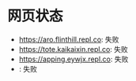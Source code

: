 # 网页状态
- https://aro.flinthill.repl.co: 失败
- https://tote.kaikaixin.repl.co: 失败
- https://apping.eywjx.repl.co: 失败
- : 失败

